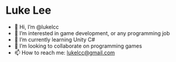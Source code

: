 <h1>Luke Lee</h1>

- 👋 Hi, I’m @lukelcc
- 👀 I’m interested in game development, or any programming job
- 🌱 I’m currently learning Unity C#
- 💞️ I’m looking to collaborate on programming games
- 📫 How to reach me: lukelcc@gmail.com

<!---
lukelcc/lukelcc is a ✨ special ✨ repository because its `README.md` (this file) appears on your GitHub profile.
You can click the Preview link to take a look at your changes.
--->
